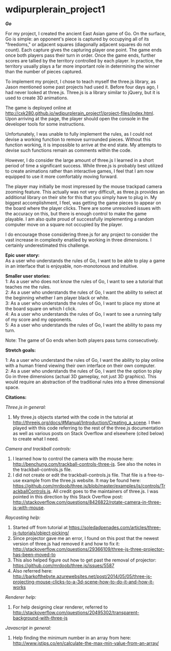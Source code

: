 # wdipurplerain_project1  

**_Go_**  

For my project, I created the ancient East Asian game of Go. On the surface, Go is simple: an opponent's piece is captured by occupying all of its "freedoms," or adjacent squares (diagonally adjacent squares do not count). Each capture gives the capturing player one point. The game ends once both players pass their turn in order. Once the game ends, further scores are tallied by the territory controlled by each player. In practice, the territory usually plays a far more important role in determining the winner than the number of pieces captured.  

To implement my project, I chose to teach myself the three.js library, as Jason mentioned some past projects had used it. Before four days ago, I had never looked at three.js. Three.js is a library similar to jQuery, but it is used to create 3D animations.  

The game is deployed online at http://cxk280.github.io/wdipurplerain_project1/project-files/index.html. Upon arriving at the page, the player should open the console in the developer tools for some instructions.  

Unfortunately, I was unable to fully implement the rules, as I could not devise a working function to remove surrounded pieces. Without this function working, it is impossible to arrive at the end state. My attempts to devise such functions remain as comments within the code.  

However, I do consider the large amount of three.js I learned in a short period of time a significant success. While three.js is probably best utilized to create animations rather than interactive games, I feel that I am now equipped to use it more comfortably moving forward.  

The player may initially be most impressed by the mouse trackpad camera zooming feature. This actually was not very difficult, as three.js provides an additional library on their site for this that you simply have to plug in. My biggest accomplishment, I feel, was getting the game pieces to appear on the board where the player clicks. There are some unresolved issues with the accuracy on this, but there is enough control to make the game playable. I am also quite proud of successfully implementing a random computer move on a square not occupied by the player.  

I do encourage those considering three.js for any project to consider the vast increase in complexity enatiled by working in three dimensions. I certainly underestimated this challenge.  

**Epic user story:**  
As a user who understands the rules of Go, I want to be able to play a game in an interface that is enjoyable, non-monotonous and intuitive.    

**Smaller user stories:**  
1: As a user who does not know the rules of Go, I want to see a tutorial that teaches me the rules.  
2: As a user who understands the rules of Go, I want the ability to select at the beginning whether I am player black or white.  
3: As a user who understands the rules of Go, I want to place my stone at the board square on which I click.  
4: As a user who understands the rules of Go, I want to see a running tally of my score and my opponents.  
5: As a user who understands the rules of Go, I want the ability to pass my turn.  

Note: The game of Go ends when both players pass turns consecutively.  

**Stretch goals:**    
  
1: As a user who understand the rules of Go, I want the ability to play online with a human friend viewing their own interface on their own computer.  
2: As a user who understands the rules of Go, I want the the option to play Go in three dimensions (actual 3D gameplay, not just 3D graphics). This would require an abstraction of the traditional rules into a three dimensional space.


**Citations:**  

*Three.js in general:*  
1. My three.js objects started with the code in the tutorial at http://threejs.org/docs/#Manual/Introduction/Creating_a_scene. I then played with this code referring to the rest of the three.js documentation as well as various posts on Stack Overflow and elsewhere (cited below) to create what I need.  

*Camera and trackball controls:*  
1. I learned how to control the camera with the mouse here: http://benchung.com/trackball-controls-three-js. See also the notes in the trackball-controls.js file.  
2. I did not create or edit the trackball-controls.js file. That file is a free-to-use example from the three.js website. It may be found here: https://github.com/mrdoob/three.js/blob/master/examples/js/controls/TrackballControls.js. All credit goes to the maintainers of three.js. I was pointed in this direction by this Stack Overflow post: http://stackoverflow.com/questions/8426822/rotate-camera-in-three-js-with-mouse.  

*Raycasting help:*  
1. Started off from tutorial at https://soledadpenades.com/articles/three-js-tutorials/object-picking/  
2. Since projector gave me an error, I found on this post that the newest version of three.js had removed it and how to fix it: http://stackoverflow.com/questions/29366109/three-js-three-projector-has-been-moved-to  
3. This also helped figure out how to get past the removal of projector: https://github.com/mrdoob/three.js/issues/5587  
4. Also referred here: http://barkofthebyte.azurewebsites.net/post/2014/05/05/three-js-projecting-mouse-clicks-to-a-3d-scene-how-to-do-it-and-how-it-works  

*Renderer help:*  
1. For help designing clear renderer, referred to http://stackoverflow.com/questions/20495302/transparent-background-with-three-js  

*Javascript in general:*  
1. Help finding the minimum number in an array from here: http://www.jstips.co/en/calculate-the-max-min-value-from-an-array/

